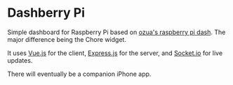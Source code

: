 # Dashberry Pi
Simple dashboard for Raspberry Pi based on [ozua's raspberry pi dash](http://www.instructables.com/id/Raspberry-Pi-Wall-Mounted-Calender-and-Notificatio/?ALLSTEPS).  The major difference being the Chore widget.

It uses [Vue.js](http://vuejs.org) for the client, [Express.js](http://expressjs.com/) for the server, and [Socket.io](http://socket.io/) for live updates.  

There will eventually be a companion iPhone app.
